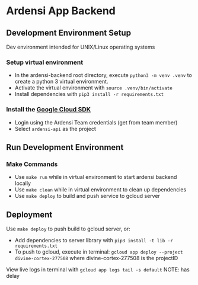 # Ardensi App Backend

## Development Environment Setup

Dev environment intended for UNIX/Linux operating systems

### Setup virtual environment
- In the ardensi-backend root directory, execute `python3 -m venv .venv` to create a python 3 virtual environment.
- Activate the virtual environment with  `source .venv/bin/activate`
- Install dependencies with `pip3 install -r requirements.txt`

### Install the [Google Cloud SDK](https://cloud.google.com/sdk/docs/quickstarts)
- Login using the Ardensi Team credentials (get from team member)
- Select `ardensi-api` as the project

## Run Development Environment

### Make Commands
- Use `make run` while in virtual environment to start ardensi backend locally
- Use `make clean` while in virtual environment to clean up dependencies
- Use `make deploy` to build and push service to gcloud server

## Deployment
Use `make deploy` to push build to gcloud server, or:
- Add dependencies to server library with `pip3 install -t lib -r requirements.txt`
- To push to gcloud, execute in terminal: `gcloud app deploy --project divine-cortex-277508` where divine-cortex-277508 is the projectID

View live logs in terminal with `gcloud app logs tail -s default` NOTE: has delay
